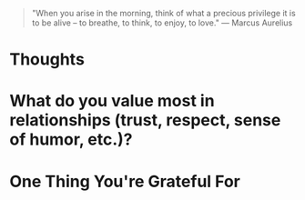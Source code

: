 
> \"When you arise in the morning, think of what a precious privilege it is to be alive – to breathe, to think, to enjoy, to love.\" — Marcus Aurelius

# Thoughts

# What do you value most in relationships (trust, respect, sense of humor, etc.)?

# One Thing You're Grateful For

